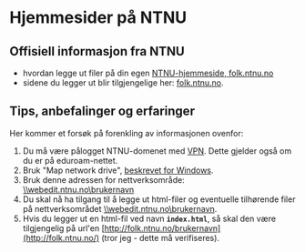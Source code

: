 # Hjemmesider på NTNU

## Offisiell informasjon fra NTNU 

- hvordan legge ut filer på din egen [NTNU-hjemmeside, folk.ntnu.no](https://innsida.ntnu.no/wiki/-/wiki/Norsk/Lag+din+egen+nettside)
- sidene du legger ut blir tilgjengelige her: [folk.ntnu.no](http://folk.ntnu.no/).

## Tips, anbefalinger og erfaringer

Her kommer et forsøk på forenkling av informasjonen ovenfor:

1. Du må være pålogget NTNU-domenet med [VPN](https://innsida.ntnu.no/wiki/-/wiki/Norsk/Installere+VPN). Dette gjelder også om du er på eduroam-nettet.
2. Bruk "Map network drive", [beskrevet for Windows](https://innsida.ntnu.no/wiki/-/wiki/Norsk/Koble+til+nettverksomr%C3%A5de+med+Windows). 
3. Bruk denne adressen for nettverksområde: [\\\webedit.ntnu.no\brukernavn](\\webedit.ntnu.no\brukernavn)
4. Du skal nå ha tilgang til å legge ut html-filer og eventuelle tilhørende filer på nettverksområdet [\\\webedit.ntnu.no\brukernavn](\\webedit.ntnu.no\brukernavn).
5. Hvis du legger ut en html-fil ved navn **`index.html`**, så skal den være tilgjengelig på url'en [http://folk.ntnu.no/brukernavn](http://folk.ntnu.no/) (tror jeg - dette må verifiseres).


